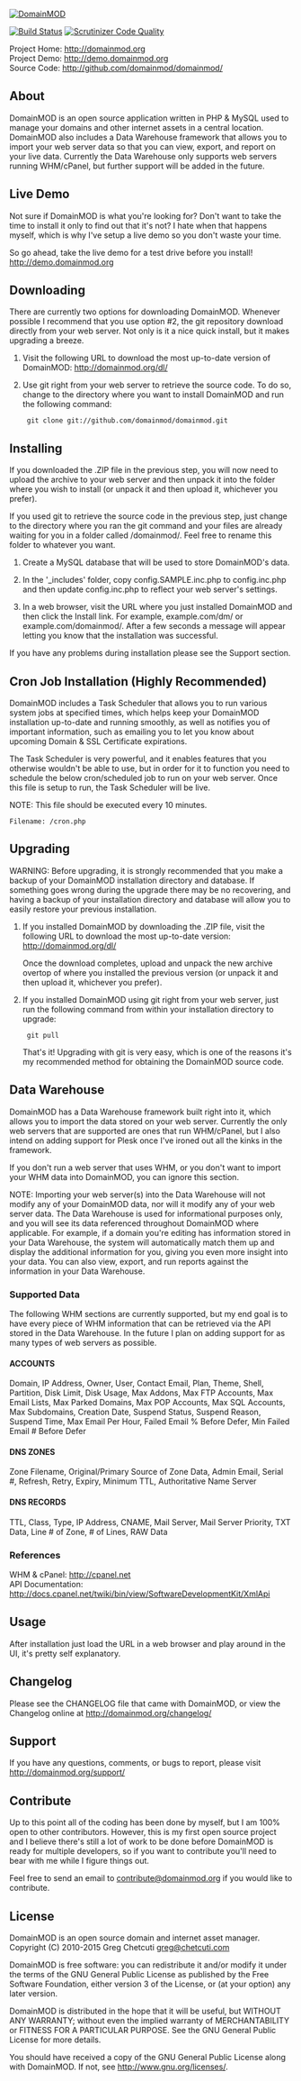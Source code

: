 [![DomainMOD](http://domainmod.org/images/logo.png)](http://domainmod.org)

[![Build Status](https://scrutinizer-ci.com/g/domainmod/domainmod/badges/build.png?b=master)](https://scrutinizer-ci.com/g/domainmod/domainmod/?branch=master) [![Scrutinizer Code Quality](https://scrutinizer-ci.com/g/domainmod/domainmod/badges/quality-score.png?b=master)](https://scrutinizer-ci.com/g/domainmod/domainmod/?branch=master)

Project Home: http://domainmod.org  
Project Demo: http://demo.domainmod.org  
Source Code: http://github.com/domainmod/domainmod/  

## About
DomainMOD is an open source application written in PHP & MySQL used to manage your domains and other internet assets in a central location. DomainMOD also includes a Data Warehouse framework that allows you to import your web server data so that you can view, export, and report on your live data. Currently the Data Warehouse only supports web servers running WHM/cPanel, but further support will be added in the future.


## Live Demo
Not sure if DomainMOD is what you're looking for? Don't want to take the time to install it only to find out that it's not? I hate when that happens myself, which is why I've setup a live demo so you don't waste your time.  

So go ahead, take the live demo for a test drive before you install! http://demo.domainmod.org  


## Downloading
There are currently two options for downloading DomainMOD. Whenever possible I recommend that you use option #2, the git repository download directly from your web server. Not only is it a nice quick install, but it makes upgrading a breeze.

1. Visit the following URL to download the most up-to-date version of DomainMOD: http://domainmod.org/dl/

2. Use git right from your web server to retrieve the source code. To do so, change to the directory where you want to install DomainMOD and run the following command:  

        git clone git://github.com/domainmod/domainmod.git  


## Installing
If you downloaded the .ZIP file in the previous step, you will now need to upload the archive to your web server and then unpack it into the folder where you wish to install (or unpack it and then upload it, whichever you prefer).

If you used git to retrieve the source code in the previous step, just change to the directory where you ran the git command and your files are already waiting for you in a folder called /domainmod/. Feel free to rename this folder to whatever you want.

1. Create a MySQL database that will be used to store DomainMOD's data.  

2. In the '_includes' folder, copy config.SAMPLE.inc.php to config.inc.php and then update config.inc.php to reflect your web server's settings.  

3. In a web browser, visit the URL where you just installed DomainMOD and then click the Install link. For example, example.com/dm/ or example.com/domainmod/. After a few seconds a message will appear letting you know that the installation was successful.  

If you have any problems during installation please see the Support section.


## Cron Job Installation (Highly Recommended)
DomainMOD includes a Task Scheduler that allows you to run various system jobs at specified times, which helps keep your DomainMOD installation up-to-date and running smoothly, as well as notifies you of important information, such as emailing you to let you know about upcoming Domain & SSL Certificate expirations.

The Task Scheduler is very powerful, and it enables features that you otherwise wouldn't be able to use, but in order for it to function you need to schedule the below cron/scheduled job to run on your web server. Once this file is setup to run, the Task Scheduler will be live.

NOTE: This file should be executed every 10 minutes.

    Filename: /cron.php


## Upgrading
WARNING: Before upgrading, it is strongly recommended that you make a backup of your DomainMOD installation directory and database. If something goes wrong during the upgrade there may be no recovering, and having a backup of your installation directory and database will allow you to easily restore your previous installation.

1. If you installed DomainMOD by downloading the .ZIP file, visit the following URL to download the most up-to-date version: http://domainmod.org/dl/  

   Once the download completes, upload and unpack the new archive overtop of where you installed the previous version (or unpack it and then upload it, whichever you prefer).  

2. If you installed DomainMOD using git right from your web server, just run the following command from within your installation directory to upgrade:  

        git pull  
    
    That's it! Upgrading with git is very easy, which is one of the reasons it's my recommended method for obtaining the DomainMOD source code.  


## Data Warehouse

DomainMOD has a Data Warehouse framework built right into it, which allows you to import the data stored on your web server. Currently the only web servers that are supported are ones that run WHM/cPanel, but I also intend on adding support for Plesk once I've ironed out all the kinks in the framework.

If you don't run a web server that uses WHM, or you don't want to import your WHM data into DomainMOD, you can ignore this section.

NOTE: Importing your web server(s) into the Data Warehouse will not modify any of your DomainMOD data, nor will it modify any of your web server data. The Data Warehouse is used for informational purposes only, and you will see its data referenced throughout DomainMOD where applicable. For example, if a domain you're editing has information stored in your Data Warehouse, the system will automatically match them up and display the additional information for you, giving you even more insight into your data. You can also view, export, and run reports against the information in your Data Warehouse.

### Supported Data
The following WHM sections are currently supported, but my end goal is to have every piece of WHM information that can be retrieved via the API stored in the Data Warehouse. In the future I plan on adding support for as many types of web servers as possible.  

#### ACCOUNTS
Domain, IP Address, Owner, User, Contact Email, Plan, Theme, Shell, Partition, Disk Limit, Disk Usage, Max Addons, Max FTP Accounts, Max Email Lists, Max Parked Domains, Max POP Accounts, Max SQL Accounts, Max Subdomains, Creation Date, Suspend Status, Suspend Reason, Suspend Time, Max Email Per Hour, Failed Email % Before Defer, Min Failed Email # Before Defer

#### DNS ZONES

Zone Filename, Original/Primary Source of Zone Data, Admin Email, Serial #, Refresh, Retry, Expiry, Minimum TTL, Authoritative Name Server

#### DNS RECORDS

TTL, Class, Type, IP Address, CNAME, Mail Server, Mail Server Priority, TXT Data, Line # of Zone, # of Lines, RAW Data

### References
WHM & cPanel: http://cpanel.net  
API Documentation: http://docs.cpanel.net/twiki/bin/view/SoftwareDevelopmentKit/XmlApi  


## Usage
After installation just load the URL in a web browser and play around in the UI, it's pretty self explanatory.  


## Changelog
Please see the CHANGELOG file that came with DomainMOD, or view the Changelog online at http://domainmod.org/changelog/


## Support
If you have any questions, comments, or bugs to report, please visit http://domainmod.org/support/


## Contribute
Up to this point all of the coding has been done by myself, but I am 100% open to other contributors. However, this is my first open source project and I believe there's still a lot of work to be done before DomainMOD is ready for multiple developers, so if you want to contribute you'll need to bear with me while I figure things out.

Feel free to send an email to contribute@domainmod.org if you would like to contribute.


## License
DomainMOD is an open source domain and internet asset manager.  
Copyright (C) 2010-2015 Greg Chetcuti <greg@chetcuti.com>  

DomainMOD is free software: you can redistribute it and/or modify it under the terms of the GNU General Public License as published by the Free Software Foundation, either version 3 of the License, or (at your option) any later version.  

DomainMOD is distributed in the hope that it will be useful, but WITHOUT ANY WARRANTY; without even the implied warranty of MERCHANTABILITY or FITNESS FOR A PARTICULAR PURPOSE. See the GNU General Public License for more details.  

You should have received a copy of the GNU General Public License along with DomainMOD. If not, see http://www.gnu.org/licenses/.
